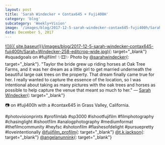 ```yaml
---
layout: post
title: 'Sarah Windecker + Contax645 + Fuji400H'
category: 'blog'
subcategory: 'Weekly+Vision'
image: '/images/blog/2017-12-5-sarah-windecker-contax645-fuji400h/Sarah+Windecker-258-editcrop-wide.jpg'
date: December 5, 2017
---
```


[![]({{ site.baseurl}}/images/blog/2017-12-5-sarah-windecker-contax645-fuji400h/Sarah+Windecker-258-editcrop-wide.jpg)](http://www.sarahwindeckerphotography.com/){: target="_blank"} 
#squadgoals on #fujifilm! ✨🎞✨ Photo by [@sarahwindecker](http://www.sarahwindeckerphotography.com/){: target="_blank"}. "Taylor the bride grew up riding horses at Oak Tree Farms, and it was her dream as a little girl to get married underneath the beautiful large oak trees on the property. That dream finally came true for her. I really wanted to capture the essence of the location, so I was intentional about taking as many pictures with the oak trees and horses as possible to help capture the venue that meant so much to her." — [Sarah Windecker](http://www.sarahwindeckerphotography.com/){: target="_blank"}

📷 on #fuji400h with a #contax645 in Grass Valley, California.

#photovisionprints #profilmlab #sp3000 #ishootfujifilm #filmphotography #chasinglight #ishootfilm #analogphotography #mediumformat #thefilmcommunity #heyfsc #shotonfilm #flashesofdelight #pursuepretty #loveintentionally [@fujifilm_profilm](http://www.fujifilmusa.com/products/film_photography/index.html){: target="_blank"} [@t.k.jackson](http://www.instagram.com/t.k.jackson/){: target="_blank"} [@angelanunnink](http://angelanunnink.com/){: target="_blank"} 

